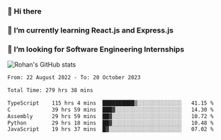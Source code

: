 ### 👋 Hi there 

<!--
**rohznmdev/rohznmdev** is a ✨ _special_ ✨ repository because its `README.md` (this file) appears on your GitHub profile.

Here are some ideas to get you started:

- 🔭 I’m currently working on ...
- 🌱 I’m currently learning Ruby and Ruby on Rails
- 👯 I’m looking to collaborate on ...
- 🤔 I’m looking for help with ...
- 💬 Ask me about ...
- 📫 How to reach me: ...
- 😄 Pronouns: ...
- ⚡ Fun fact: ...
-->
### 🌱 I’m currently learning React.js and Express.js
### 🤔 I’m looking for Software Engineering Internships
![Rohan's GitHub stats](https://github-readme-stats.vercel.app/api?username=rohznmdev&theme=dark&show_icons=true)

<!--START_SECTION:waka-->

```txt
From: 22 August 2022 - To: 20 October 2023

Total Time: 279 hrs 38 mins

TypeScript    115 hrs 4 mins  ██████████▒░░░░░░░░░░░░░░   41.15 %
C             39 hrs 59 mins  ███▓░░░░░░░░░░░░░░░░░░░░░   14.30 %
Assembly      29 hrs 59 mins  ██▓░░░░░░░░░░░░░░░░░░░░░░   10.72 %
Python        29 hrs 18 mins  ██▓░░░░░░░░░░░░░░░░░░░░░░   10.48 %
JavaScript    19 hrs 37 mins  █▓░░░░░░░░░░░░░░░░░░░░░░░   07.02 %
```

<!--END_SECTION:waka-->
